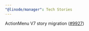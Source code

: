 ```yaml
---
"@linode/manager": Tech Stories
---
```


ActionMenu V7 story migration ([#9927](https://github.com/linode/manager/pull/9927))
